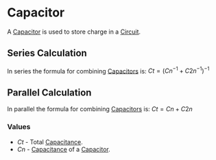 # Capacitor
A [Capacitor](Capacitor.md) is used to store charge in a [Circuit](../Circuits/Circuit.md).

## Series Calculation
In series the formula for combining [Capacitors](Capacitor.md) is:
$Ct = (Cn^{-1} + C2n^{-1})^{-1}$

## Parallel Calculation
In parallel the formula for combining [Capacitors](Capacitor.md) is:
$Ct = Cn + C2n$

### Values
- $Ct$ - Total [Capacitance](Capacitance.md).
- $Cn$ - [Capacitance](Capacitance.md) of a [Capacitor](Capacitor.md).